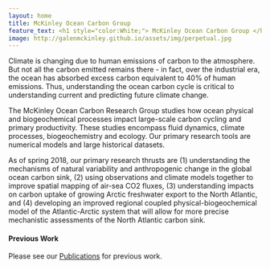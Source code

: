```yaml
---
layout: home
title: McKinley Ocean Carbon Group 
feature_text: <h1 style="color:White;"> McKinley Ocean Carbon Group </h1>
image: http://galenmckinley.github.io/assets/img/perpetual.jpg
---
```


Climate is changing due to human emissions of carbon to the atmosphere. But not all the carbon emitted remains there - in fact, over the industrial era, the ocean has absorbed excess carbon equivalent to 40% of human emissions. Thus, understanding the ocean carbon cycle is critical to understanding current and predicting future climate change.

The McKinley Ocean Carbon Research Group studies how ocean physical and biogeochemical processes impact large-scale carbon cycling and primary productivity. These studies encompass fluid dynamics, climate processes, biogeochemistry and ecology.  Our primary research tools are numerical models and large historical datasets.  

As of spring 2018, our primary research thrusts are (1) understanding the mechanisms of natural variability and anthropogenic change in the global ocean carbon sink, (2) using observations and climate models together to improve spatial mapping of air-sea CO2 fluxes, (3) understanding impacts on carbon uptake of growing Arctic freshwater export to the North Atlantic, and (4) developing an improved regional coupled physical-biogeochemical model of the Atlantic-Arctic system that will allow for more precise mechanistic assessments of the North Atlantic carbon sink. 


#### Previous Work  
Please see our [Publications]({{site.baseurl}}/publications) for previous work.



